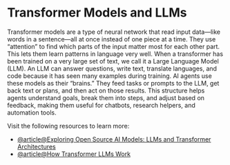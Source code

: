 # Transformer Models and LLMs

Transformer models are a type of neural network that read input data—like words in a sentence—all at once instead of one piece at a time. They use “attention” to find which parts of the input matter most for each other part. This lets them learn patterns in language very well. When a transformer has been trained on a very large set of text, we call it a Large Language Model (LLM). An LLM can answer questions, write text, translate languages, and code because it has seen many examples during training. AI agents use these models as their “brains.” They feed tasks or prompts to the LLM, get back text or plans, and then act on those results. This structure helps agents understand goals, break them into steps, and adjust based on feedback, making them useful for chatbots, research helpers, and automation tools.

Visit the following resources to learn more:

- [@article@Exploring Open Source AI Models: LLMs and Transformer Architectures](https://llmmodels.org/blog/exploring-open-source-ai-models-llms-and-transformer-architectures/)
- [@article@How Transformer LLMs Work](https://www.deeplearning.ai/short-courses/how-transformer-llms-work/)
